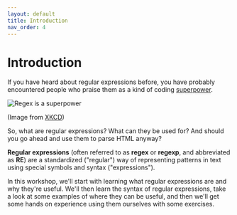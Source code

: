 ```yaml
---
layout: default
title: Introduction
nav_order: 4
---
```

# Introduction

If you have heard about regular expressions before, you have probably encountered people who praise them as a kind of coding [superpower](https://xkcd.com/208/).

![Regex is a superpower](images/regular_expressions.png)

(Image from [XKCD](https://xkcd.com/208/))

So, what are regular expressions? What can they be used for? And should you go ahead and use them to parse HTML anyway?

**Regular expressions** (often referred to as **regex** or **regexp**, and abbreviated as **RE**) are a standardized ("regular") way of representing patterns in text using special symbols and syntax ("expressions").

In this workshop, we'll start with learning what regular expressions are and why they're useful. We'll then learn the syntax of regular expressions, take a look at some examples of where they can be useful, and then we'll get some hands on experience using them ourselves with some exercises.
